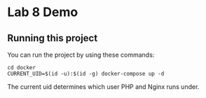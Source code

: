 # Lab 8 Demo

## Running this project

You can run the project by using these commands:

    cd docker
    CURRENT_UID=$(id -u):$(id -g) docker-compose up -d

The current uid determines which user PHP and Nginx runs under.